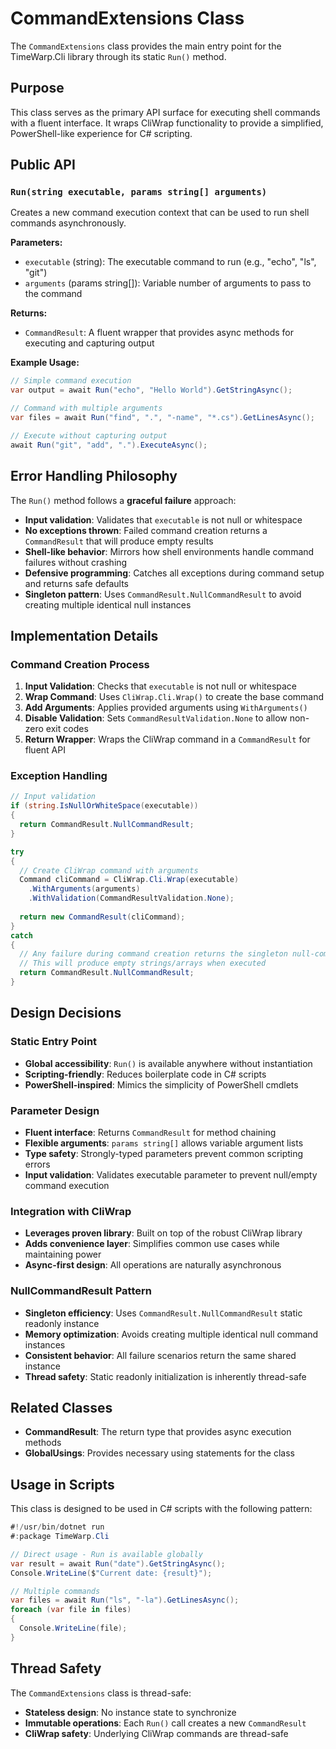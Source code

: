 # CommandExtensions Class

The `CommandExtensions` class provides the main entry point for the TimeWarp.Cli library through its static `Run()` method.

## Purpose

This class serves as the primary API surface for executing shell commands with a fluent interface. It wraps CliWrap functionality to provide a simplified, PowerShell-like experience for C# scripting.

## Public API

### `Run(string executable, params string[] arguments)`

Creates a new command execution context that can be used to run shell commands asynchronously.

**Parameters:**
- `executable` (string): The executable command to run (e.g., "echo", "ls", "git")
- `arguments` (params string[]): Variable number of arguments to pass to the command

**Returns:**
- `CommandResult`: A fluent wrapper that provides async methods for executing and capturing output

**Example Usage:**
```csharp
// Simple command execution
var output = await Run("echo", "Hello World").GetStringAsync();

// Command with multiple arguments
var files = await Run("find", ".", "-name", "*.cs").GetLinesAsync();

// Execute without capturing output
await Run("git", "add", ".").ExecuteAsync();
```

## Error Handling Philosophy

The `Run()` method follows a **graceful failure** approach:

- **Input validation**: Validates that `executable` is not null or whitespace
- **No exceptions thrown**: Failed command creation returns a `CommandResult` that will produce empty results
- **Shell-like behavior**: Mirrors how shell environments handle command failures without crashing
- **Defensive programming**: Catches all exceptions during command setup and returns safe defaults
- **Singleton pattern**: Uses `CommandResult.NullCommandResult` to avoid creating multiple identical null instances

## Implementation Details

### Command Creation Process

1. **Input Validation**: Checks that `executable` is not null or whitespace
2. **Wrap Command**: Uses `CliWrap.Cli.Wrap()` to create the base command
3. **Add Arguments**: Applies provided arguments using `WithArguments()`
4. **Disable Validation**: Sets `CommandResultValidation.None` to allow non-zero exit codes
5. **Return Wrapper**: Wraps the CliWrap command in a `CommandResult` for fluent API

### Exception Handling

```csharp
// Input validation
if (string.IsNullOrWhiteSpace(executable))
{
  return CommandResult.NullCommandResult;
}

try
{
  // Create CliWrap command with arguments
  Command cliCommand = CliWrap.Cli.Wrap(executable)
    .WithArguments(arguments)
    .WithValidation(CommandResultValidation.None);
    
  return new CommandResult(cliCommand);
}
catch
{
  // Any failure during command creation returns the singleton null-command result
  // This will produce empty strings/arrays when executed
  return CommandResult.NullCommandResult;
}
```

## Design Decisions

### Static Entry Point
- **Global accessibility**: `Run()` is available anywhere without instantiation
- **Scripting-friendly**: Reduces boilerplate code in C# scripts
- **PowerShell-inspired**: Mimics the simplicity of PowerShell cmdlets

### Parameter Design
- **Fluent interface**: Returns `CommandResult` for method chaining
- **Flexible arguments**: `params string[]` allows variable argument lists
- **Type safety**: Strongly-typed parameters prevent common scripting errors
- **Input validation**: Validates executable parameter to prevent null/empty command execution

### Integration with CliWrap
- **Leverages proven library**: Built on top of the robust CliWrap library
- **Adds convenience layer**: Simplifies common use cases while maintaining power
- **Async-first design**: All operations are naturally asynchronous

### NullCommandResult Pattern
- **Singleton efficiency**: Uses `CommandResult.NullCommandResult` static readonly instance
- **Memory optimization**: Avoids creating multiple identical null command instances
- **Consistent behavior**: All failure scenarios return the same shared instance
- **Thread safety**: Static readonly initialization is inherently thread-safe

## Related Classes

- **CommandResult**: The return type that provides async execution methods
- **GlobalUsings**: Provides necessary using statements for the class

## Usage in Scripts

This class is designed to be used in C# scripts with the following pattern:

```csharp
#!/usr/bin/dotnet run
#:package TimeWarp.Cli

// Direct usage - Run is available globally
var result = await Run("date").GetStringAsync();
Console.WriteLine($"Current date: {result}");

// Multiple commands
var files = await Run("ls", "-la").GetLinesAsync();
foreach (var file in files)
{
  Console.WriteLine(file);
}
```

## Thread Safety

The `CommandExtensions` class is thread-safe:
- **Stateless design**: No instance state to synchronize
- **Immutable operations**: Each `Run()` call creates a new `CommandResult`
- **CliWrap safety**: Underlying CliWrap commands are thread-safe